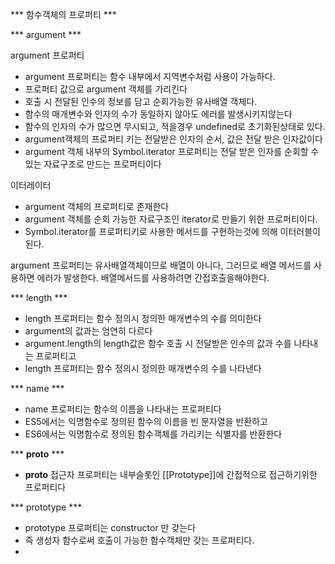*** 함수객체의 프로퍼티 ***


*** argument ***

argument 프로퍼티
 - argument 프로퍼티는 함수 내부에서 지역변수처럼 사용이 가능하다.
 - 프로퍼티 값으로 argument 객체를 가리킨다
 - 호출 시 전달된 인수의 정보를 담고 순회가능한 유사배열 객체다.
 - 함수의 매개변수와 인자의 수가 동일하지 않아도 에러를 발생시키지않는다
 - 함수의 인자의 수가 많으면 무시되고, 적을경우 undefined로 초기화된상태로 있다.
 - argument객체의 프로퍼티 키는 전달받은 인자의 순서, 값은 전달 받은 인자값이다
 - argument 객체 내부의 Symbol.iterator 프로퍼티는 전달 받은 인자를 순회할 수 있는 자료구조로 만드는 프로퍼티이다

이터레이터
 - argument 객체의 프로퍼티로 존재한다
 - argument 객체를 순회 가능한 자료구조인 iterator로 만들기 위한 프로퍼티이다.
 - Symbol.iterator를 프로퍼티키로 사용한 메서드를 구현하는것에 의해 이터러블이 된다.


argument 프로퍼티는 유사배열객체이므로 배열이 아니다, 그러므로 배열 메서드를 사용하면 에러가 발생한다.
배열메서드를 사용하려면 간접호출을해야한다.


*** length ***
 - length 프로퍼티는 함수 정의시 정의한 매개변수의 수를 의미한다
 - argument의 값과는 엄연히 다르다
 - argument.length의 length값은 함수 호출 시 전달받은 인수의 값과 수를 나타내는 프로퍼티고
 - length 프로퍼티는 함수 정의시 정의한 매개변수의 수를 나타낸다

*** name ***
 - name 프로퍼티는 함수의 이름을 나타내는 프로퍼티다
 - ES5에서는 익명함수로 정의된 함수의 이름을 빈 문자열을 반환하고
 - ES6에서는 익명함수로 정의된 함수객체를 가리키는 식별자를 반환한다


*** __proto__ ***
- __proto__ 접근자 프로퍼티는 내부슬롯인 [[Prototype]]에 간접적으로 접근하기위한 프로퍼티다

*** prototype ***
 - prototype 프로퍼티는 constructor 만 갖는다
 - 즉 생성자 함수로써 호출이 가능한 함수객체만 갖는 프로퍼티다.
 - 